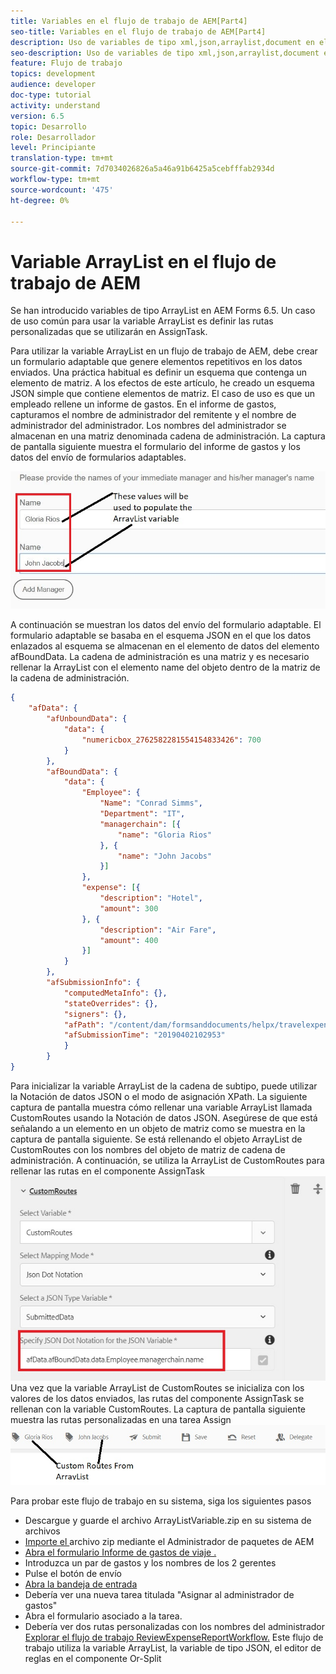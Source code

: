 ```yaml
---
title: Variables en el flujo de trabajo de AEM[Part4]
seo-title: Variables en el flujo de trabajo de AEM[Part4]
description: Uso de variables de tipo xml,json,arraylist,document en el flujo de trabajo de aem
seo-description: Uso de variables de tipo xml,json,arraylist,document en el flujo de trabajo de aem
feature: Flujo de trabajo
topics: development
audience: developer
doc-type: tutorial
activity: understand
version: 6.5
topic: Desarrollo
role: Desarrollador
level: Principiante
translation-type: tm+mt
source-git-commit: 7d7034026826a5a46a91b6425a5cebfffab2934d
workflow-type: tm+mt
source-wordcount: '475'
ht-degree: 0%

---
```



# Variable ArrayList en el flujo de trabajo de AEM

Se han introducido variables de tipo ArrayList en AEM Forms 6.5. Un caso de uso común para usar la variable ArrayList es definir las rutas personalizadas que se utilizarán en AssignTask.

Para utilizar la variable ArrayList en un flujo de trabajo de AEM, debe crear un formulario adaptable que genere elementos repetitivos en los datos enviados. Una práctica habitual es definir un esquema que contenga un elemento de matriz. A los efectos de este artículo, he creado un esquema JSON simple que contiene elementos de matriz. El caso de uso es que un empleado rellene un informe de gastos. En el informe de gastos, capturamos el nombre de administrador del remitente y el nombre de administrador del administrador. Los nombres del administrador se almacenan en una matriz denominada cadena de administración. La captura de pantalla siguiente muestra el formulario del informe de gastos y los datos del envío de formularios adaptables.

![informe de gastos](assets/expensereport.jpg)

A continuación se muestran los datos del envío del formulario adaptable. El formulario adaptable se basaba en el esquema JSON en el que los datos enlazados al esquema se almacenan en el elemento de datos del elemento afBoundData. La cadena de administración es una matriz y es necesario rellenar la ArrayList con el elemento name del objeto dentro de la matriz de la cadena de administración.

```json
{
    "afData": {
        "afUnboundData": {
            "data": {
                "numericbox_2762582281554154833426": 700
            }
        },
        "afBoundData": {
            "data": {
                "Employee": {
                    "Name": "Conrad Simms",
                    "Department": "IT",
                    "managerchain": [{
                        "name": "Gloria Rios"
                    }, {
                        "name": "John Jacobs"
                    }]
                },
                "expense": [{
                    "description": "Hotel",
                    "amount": 300
                }, {
                    "description": "Air Fare",
                    "amount": 400
                }]
            }
        },
        "afSubmissionInfo": {
            "computedMetaInfo": {},
            "stateOverrides": {},
            "signers": {},
            "afPath": "/content/dam/formsanddocuments/helpx/travelexpensereport",
            "afSubmissionTime": "20190402102953"
            }
        }
}
```

Para inicializar la variable ArrayList de la cadena de subtipo, puede utilizar la Notación de datos JSON o el modo de asignación XPath. La siguiente captura de pantalla muestra cómo rellenar una variable ArrayList llamada CustomRoutes usando la Notación de datos JSON. Asegúrese de que está señalando a un elemento en un objeto de matriz como se muestra en la captura de pantalla siguiente. Se está rellenando el objeto ArrayList de CustomRoutes con los nombres del objeto de matriz de cadena de administración.
A continuación, se utiliza la ArrayList de CustomRoutes para rellenar las rutas en el componente AssignTask
![rutas personalizadas](assets/arraylist.jpg)
Una vez que la variable ArrayList de CustomRoutes se inicializa con los valores de los datos enviados, las rutas del componente AssignTask se rellenan con la variable CustomRoutes. La captura de pantalla siguiente muestra las rutas personalizadas en una tarea Assign
![asingtask](assets/customactions.jpg)

Para probar este flujo de trabajo en su sistema, siga los siguientes pasos

* Descargue y guarde el archivo ArrayListVariable.zip en su sistema de archivos
* [Importe el ](assets/arraylistvariable.zip) archivo zip mediante el Administrador de paquetes de AEM
* [Abra el formulario Informe de gastos de viaje .](http://localhost:4502/content/dam/formsanddocuments/helpx/travelexpensereport/jcr:content?wcmmode=disabled)
* Introduzca un par de gastos y los nombres de los 2 gerentes
* Pulse el botón de envío
* [Abra la bandeja de entrada](http://localhost:4502/aem/inbox)
* Debería ver una nueva tarea titulada &quot;Asignar al administrador de gastos&quot;
* Abra el formulario asociado a la tarea.
* Debería ver dos rutas personalizadas con los nombres del administrador
   [Explorar el flujo de trabajo ReviewExpenseReportWorkflow.](http://localhost:4502/editor.html/conf/global/settings/workflow/models/ReviewExpenseReport.html) Este flujo de trabajo utiliza la variable ArrayList, la variable de tipo JSON, el editor de reglas en el componente Or-Split
